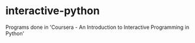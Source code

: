 interactive-python
==================

Programs done in 'Coursera - An Introduction to Interactive Programming in Python'
